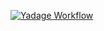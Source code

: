 [![Yadage Workflow](https://img.shields.io/badge/run_yadage-fullchain_lhe-4187AD.svg)](https://recast-control.cern.ch/sandbox?toplevel=from-github%2Fatlasexamples%2Ffullchainderiv&workflow=straight_atlas.yml&pars=%7B%22nevents%22%3A+100%2C+%22simulation_seed%22%3A+9876%2C+%22DSID%22%3A+123456%2C+%22param_card%22%3A+%22%2Fcode%2Ftests%2Fparam_card.dat%22%2C+%22proc_card%22%3A+%22%2Fcode%2Ftests%2Fproc_card.dat%22%2C+%22generate_seed%22%3A+1234%7D&outputs=)
